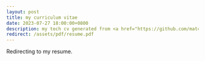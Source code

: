 ```yaml
---
layout: post
title: my curriculum vitae
date: 2023-07-27 18:00:00+0800
description: my tech cv generated from <a href="https://github.com/matchy233/chi-cv-template">chi-cv-template</a> inspired by <a href=https://www.skyzh.dev/>Alex Chi Z.</a>
redirect: /assets/pdf/resume.pdf
---
```


Redirecting to my resume.
